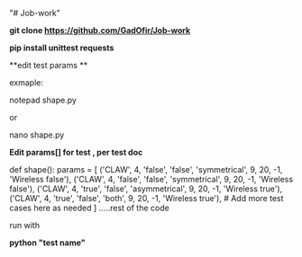
"# Job-work" 

**git clone https://github.com/GadOfir/Job-work**

**pip install unittest requests**

**edit test params  **

exmaple:

notepad shape.py

or

nano shape.py

**Edit params[] for test , per test doc**

def shape():
    params = [
        ('CLAW', 4, 'false', 'false', 'symmetrical', 9, 20, -1, 'Wireless false'),
        ('CLAW', 4, 'false', 'false', 'symmetrical', 9, 20, -1, 'Wireless false'),
        ('CLAW', 4, 'true', 'false', 'asymmetrical', 9, 20, -1, 'Wireless true'),
        ('CLAW', 4, 'true', 'false', 'both', 9, 20, -1, 'Wireless true'),
        # Add more test cases here as needed
    ]
.....rest of the code 


run with 

**python "test name"**
